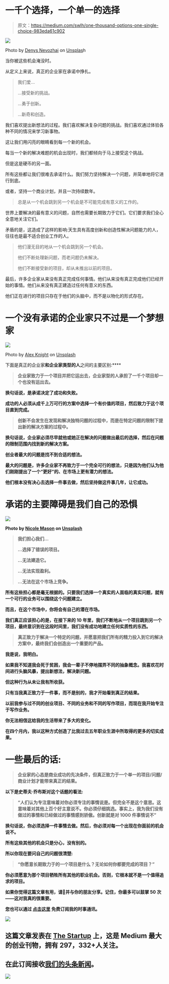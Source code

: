# 一千个选择，一个单一的选择

> 原文：<https://medium.com/swlh/one-thousand-options-one-single-choice-983eda61c902>

![](img/821f5c0ec248dc4ac943a0cb1947ad2d.png)

Photo by [Denys Nevozhai](https://unsplash.com/photos/z0nVqfrOqWA?utm_source=unsplash&utm_medium=referral&utm_content=creditCopyText) on [Unsplas](https://unsplash.com/search/photos/decision?utm_source=unsplash&utm_medium=referral&utm_content=creditCopyText)h

当你被这些机会淹没时。

从定义上来说，真正的企业家在承诺中挣扎。

> 我们爱…
> 
> …接受新的挑战。
> 
> …勇于创新。
> 
> …新奇和创造。

我们喜欢提出新想法的过程。我们喜欢解决复杂问题的挑战。我们喜欢通过体验各种不同的情况来学习新事物。

这让我们用闪亮的眼睛看到每一个新的机会。

每当一个新的解决难题的机会出现时，我们都倾向于马上接受这个挑战。

但是这是硬币的另一面。

所有这些都让我们很难去承诺什么。我们努力坚持解决一个问题，并简单地将它进行到底。

或者，坚持一个商业计划，并且一次持续数年。

> 总是从一个机会跳到另一个机会是不可能完成有意义的工作的。

世界上要解决的最有意义的问题，自然也需要长期致力于它们。它们要求我们全心全意地关注它们。

矛盾的是，这造成了这样的影响:天生具有高度创新和创造性解决问题能力的人，往往也是最不适合创业工作的人。

> 他们漫无目的地从一个机会跳到另一个机会。
> 
> 他们不断处理新问题，而老问题仍未解决。
> 
> 他们不断接受新的项目，却从未推出以前的项目。

最后，许多企业家从来没有真正完成任何事情。他们从来没有真正完成他们已经开始的事情。他们从来没有真正建造过任何有意义的东西。

他们正在进行的项目只存在于他们的头脑中，而不是以物化的形式存在。

# 一个没有承诺的企业家只不过是一个梦想家

![](img/0ada6652e2fb7eb2bb2b1924e5936585.png)

Photo by [Alex Knight](https://unsplash.com/photos/5FCE7xTc5uo?utm_source=unsplash&utm_medium=referral&utm_content=creditCopyText) on [Unsplash](https://unsplash.com/search/photos/dream?utm_source=unsplash&utm_medium=referral&utm_content=creditCopyText)

下面是真正的企业家**和企业家类型的人**之间的主要区别:****

> ****企业家致力于一个项目并把它运出去，企业家型的人承担了一千个项目却一个也没有运出去。****

****换句话说，是承诺决定了成功和失败。****

****成功的人必须从成千上万可行的方案中选择一个有价值的项目，然后致力于这个项目直到完成。****

> ****创新不会发生在发现和解决独特问题的过程中，而是在特定问题的限制下提出新的解决方案的过程中。****

****换句话说，企业家必须尽早就他或她正在解决的问题做出最后的选择，然后在问题的限制范围内找到新的解决方案。****

****创业者最大的问题是找不到合适的想法。****

****最大的问题是，许多企业家不再致力于一个完全可行的想法，只是因为他们认为他们刚刚提出了一个“更好”的、在市场上更有潜力的想法。****

****他们根本没有决心去选择一件事去做，然后坚持做这件事几年，让它成功。****

# ****承诺的主要障碍是我们自己的恐惧****

****![](img/45dff70add18f2313be80fe8680ff8d4.png)****

****Photo by [Nicole Mason](https://unsplash.com/photos/7BQVdq17rbs?utm_source=unsplash&utm_medium=referral&utm_content=creditCopyText) on [Unsplash](https://unsplash.com/search/photos/fear?utm_source=unsplash&utm_medium=referral&utm_content=creditCopyText)****

> ****我们担心我们…****
> 
> ****…选择了错误的项目。****
> 
> ****…无法建造它。****
> 
> ****…无法实现盈利。****
> 
> ****…无法在这个市场上竞争。****

****所有这些担心都是毫无根据的。只要我们选择**一个真实的人面临的真实问题**，就有一个可行的业务可以围绕这个问题建立。****

****而且，在这个市场中，你将会有自己的潜在市场。****

****我们真正应该担心的是，在接下来的 10 年里，我们不断地从一个项目跳到另一个项目，最终意识到在这段时间里，我们没有成功地建立任何实质性的东西。****

> ****真正致力于解决一个特定的问题，并愿意把我们所有的精力投入到它的解决方案中，最终我们会创造出一个重要的产品。****

****我是说，我明白。****

****如果我不知道我会死于贫困，我会一辈子不停地摆弄不同的抽象概念。我喜欢花时间进行头脑风暴，提出新想法，解决新问题。****

****但这种行为从未让我有所收获。****

****只有当我真正致力于一件事，而不是别的，我才开始看到真正的结果。****

****以前我参与过不同的创业项目、不同的业务和不同的写作项目，而现在我开始专注于写作业务。****

****你无法相信这给我的生活带来了多大的变化。****

****在四个月内，我以这种方式创造了比我过去五年职业生涯中所取得的更多的切实成果。****

# ****一些最后的话:****

> ****企业家的心态是商业成功的先决条件，但真正致力于一个单一的项目/问题/商业计划才能带来真正的结果。****

****以下是史蒂夫·乔布斯对这个话题的看法:****

> ****“人们认为专注意味着对你必须专注的事情说是。但完全不是这个意思。这意味着对其他上百个好主意说不。你必须仔细挑选。事实上，我为我们没有做过的事情和已经做过的事情感到骄傲。创新就是对 1000 件事情说不”****

****换句话说，你必须选择一件事情去做。然后，你必须对每一个出现在你面前的机会说不。****

****所有这些其他的机会只是分心，没有别的。****

****所以你现在要问自己的问题很清楚:****

> ****“你愿意长期致力于的一个项目是什么？无论如何你都要完成的项目？”****

****你必须愿意为那个项目牺牲所有其他的职业机会。否则，它根本就不是一个值得追求的项目。****

****如果你觉得这篇文章有用，请👏并与你的朋友分享。记住，你最多可以鼓掌 50 次——这对我真的很重要。****

******您也可以通过** [**点击这里**](https://mailchi.mp/b0d1e1fba452/struggle-first-thrive-later) **免费订阅我的时事通讯。******

****![](img/731acf26f5d44fdc58d99a6388fe935d.png)****

## ****这篇文章发表在 [The Startup](https://medium.com/swlh) 上，这是 Medium 最大的创业刊物，拥有 297，332+人关注。****

## ****在此订阅接收[我们的头条新闻](http://growthsupply.com/the-startup-newsletter/)。****

****![](img/731acf26f5d44fdc58d99a6388fe935d.png)****